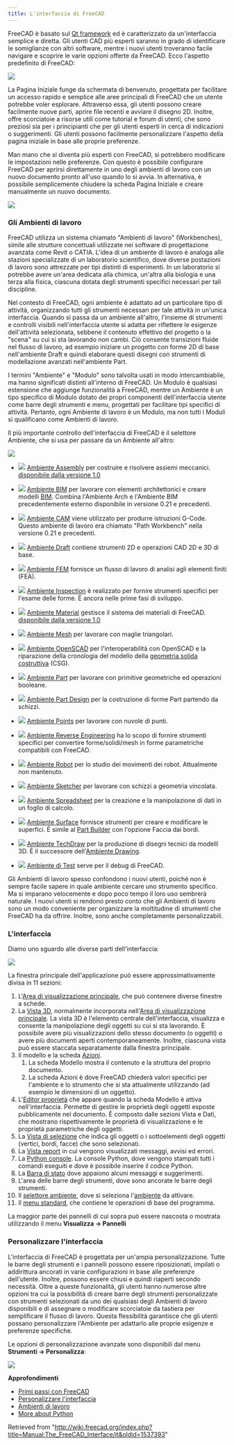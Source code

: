 ```yaml
---
title: L'interfaccia di FreeCAD
---
```


FreeCAD è basato sul [Qt framework](<https://en.wikipedia.org/wiki/Qt_(software)>) ed è caratterizzato da un'interfaccia semplice e diretta. Gli utenti CAD più esperti saranno in grado di identificare le somiglianze con altri software, mentre i nuovi utenti troveranno facile navigare e scoprire le varie opzioni offerte da FreeCAD. Ecco l'aspetto predefinito di FreeCAD:

![](/images/FreeCAD_022_Start.png)

La Pagina Iniziale funge da schermata di benvenuto, progettata per facilitare un accesso rapido e semplice alle aree principali di FreeCAD che un utente potrebbe voler esplorare. Attraverso essa, gli utenti possono creare facilmente nuove parti, aprire file recenti e avviare il disegno 2D. Inoltre, offre scorciatoie a risorse utili come tutorial e forum di utenti, che sono preziosi sia per i principianti che per gli utenti esperti in cerca di indicazioni o suggerimenti. Gli utenti possono facilmente personalizzare l'aspetto della pagina iniziale in base alle proprie preferenze.

Man mano che si diventa più esperti con FreeCAD, si potrebbero modificare le impostazioni nelle preferenze. Con questo è possibile configurare FreeCAD per aprirsi direttamente in uno degli ambienti di lavoro con un nuovo documento pronto all'uso quando lo si avvia. In alternativa, è possibile semplicemente chiudere la scheda Pagina Iniziale e creare manualmente un nuovo documento.

![](/images/FreeCAD_022_PartDesign.png)

### Gli Ambienti di lavoro

FreeCAD utilizza un sistema chiamato "Ambienti di lavoro" (Workbenches), simile alle strutture concettuali utilizzate nei software di progettazione avanzata come Revit o CATIA. L'idea di un ambiente di lavoro è analoga alle stazioni specializzate di un laboratorio scientifico, dove diverse postazioni di lavoro sono attrezzate per tipi distinti di esperimenti. In un laboratorio si potrebbe avere un'area dedicata alla chimica, un'altra alla biologia e una terza alla fisica, ciascuna dotata degli strumenti specifici necessari per tali discipline.

Nel contesto di FreeCAD, ogni ambiente è adattato ad un particolare tipo di attività, organizzando tutti gli strumenti necessari per tale attività in un'unica interfaccia. Quando si passa da un ambiente all'altro, l'insieme di strumenti e controlli visibili nell'interfaccia utente si adatta per riflettere le esigenze dell'attività selezionata, sebbene il contenuto effettivo del progetto o la "scena" su cui si sta lavorando non cambi. Ciò consente transizioni fluide nel flusso di lavoro, ad esempio iniziare un progetto con forme 2D di base nell'ambiente Draft e quindi elaborare questi disegni con strumenti di modellazione avanzati nell'ambiente Part.

I termini "Ambiente" e "Modulo" sono talvolta usati in modo intercambiabile, ma hanno significati distinti all'interno di FreeCAD. Un Modulo è qualsiasi estensione che aggiunge funzionalità a FreeCAD, mentre un Ambiente è un tipo specifico di Modulo dotato dei propri componenti dell'interfaccia utente come barre degli strumenti e menu, progettati per facilitare tipi specifici di attività. Pertanto, ogni Ambiente di lavoro è un Modulo, ma non tutti i Moduli si qualificano come Ambienti di lavoro.

Il più importante controllo dell'interfaccia di FreeCAD è il selettore Ambiente, che si usa per passare da un Ambiente all'altro:

![](/images/FreeCAD_WB.png)

- ![](/images/Workbench_Assembly.svg) [Ambiente Assembly](/Assembly_Workbench/it "Assembly Workbench/it") per costruire e risolvere assiemi meccanici. [disponibile dalla versione 1.0](/Release_notes_1.0/it "Release notes 1.0/it")

- ![](/images/Workbench_BIM.svg) [Ambiente BIM](/BIM_Workbench/it "BIM Workbench/it") per lavorare con elementi architettonici e creare modelli [BIM](https://en.wikipedia.org/wiki/Building_information_modeling). Combina l'Ambiente Arch e l'Ambiente BIM precedentemente esterno disponibile in versione 0.21 e precedenti.

- ![](/images/Workbench_CAM.svg) [Ambiente CAM](/CAM_Workbench/it "CAM Workbench/it") viene utilizzato per produrre istruzioni G-Code. Questo ambiente di lavoro era chiamato "Path Workbench" nella versione 0.21 e precedenti.

- ![](/images/Workbench_Draft.svg) [Ambiente Draft](/Draft_Workbench/it "Draft Workbench/it") contiene strumenti 2D e operazioni CAD 2D e 3D di base.

- ![](/images/Workbench_FEM.svg) [Ambiente FEM](/FEM_Workbench/it "FEM Workbench/it") fornisce un flusso di lavoro di analisi agli elementi finiti (FEA).

- ![](/images/Workbench_Inspection.svg) [Ambiente Inspection](/Inspection_Workbench/it "Inspection Workbench/it") è realizzato per fornire strumenti specifici per l'esame delle forme. È ancora nelle prime fasi di sviluppo.

- ![](/images/Workbench_Material.svg) [Ambiente Material](/Material_Workbench/it "Material Workbench/it") gestisce il sistema dei materiali di FreeCAD. [disponibile dalla versione 1.0](/Release_notes_1.0/it "Release notes 1.0/it")

- ![](/images/Workbench_Mesh.svg) [Ambiente Mesh](/Mesh_Workbench/it "Mesh Workbench/it") per lavorare con maglie triangolari.

- ![](/images/Workbench_OpenSCAD.svg) [Ambiente OpenSCAD](/OpenSCAD_Workbench/it "OpenSCAD Workbench/it") per l'interoperabilità con OpenSCAD e la riparazione della cronologia del modello della [geometria solida costruttiva](/Constructive_solid_geometry/it "Constructive solid geometry/it") (CSG).

- ![](/images/Workbench_Part.svg) [Ambiente Part](/Part_Workbench/it "Part Workbench/it") per lavorare con primitive geometriche ed operazioni booleane.

- ![](/images/Workbench_PartDesign.svg) [Ambiente Part Design](/PartDesign_Workbench/it "PartDesign Workbench/it") per la costruzione di forme Part partendo da schizzi.

- ![](/images/Workbench_Points.svg) [Ambiente Points](/Points_Workbench/it "Points Workbench/it") per lavorare con nuvole di punti.

- ![](/images/Workbench_Reverse_Engineering.svg) [Ambiente Reverse Engineering](/Reverse_Engineering_Workbench/it "Reverse Engineering Workbench/it") ha lo scopo di fornire strumenti specifici per convertire forme/solidi/mesh in forme parametriche compatibili con FreeCAD.

- ![](/images/Workbench_Robot.svg) [Ambiente Robot](/Robot_Workbench/it "Robot Workbench/it") per lo studio dei movimenti dei robot. Attualmente non mantenuto.

- ![](/images/Workbench_Sketcher.svg) [Ambiente Sketcher](/Sketcher_Workbench/it "Sketcher Workbench/it") per lavorare con schizzi a geometria vincolata.

- ![](/images/Workbench_Spreadsheet.svg) [Ambiente Spreadsheet](/Spreadsheet_Workbench/it "Spreadsheet Workbench/it") per la creazione e la manipolazione di dati in un foglio di calcolo.

- ![](/images/Workbench_Surface.svg) [Ambiente Surface](/Surface_Workbench/it "Surface Workbench/it") fornisce strumenti per creare e modificare le superfici. È simile al [Part Builder](/Part_Builder/it "Part Builder/it") con l'opzione Faccia dai bordi.

- ![](/images/Workbench_TechDraw.svg) [Ambiente TechDraw](/TechDraw_Workbench/it "TechDraw Workbench/it") per la produzione di disegni tecnici da modelli 3D. È il successore dell'[Ambiente Drawing](/Drawing_Workbench/it "Drawing Workbench/it").

- ![](/images/Workbench_Test.svg) [Ambiente di Test](/Testing/it "Testing/it") serve per il debug di FreeCAD.

Gli Ambienti di lavoro spesso confondono i nuovi utenti, poiché non è sempre facile sapere in quale ambiente cercare uno strumento specifico. Ma si imparano velocemente e dopo poco tempo il loro uso sembrerà naturale. I nuovi utenti si rendono presto conto che gli Ambienti di lavoro sono un modo conveniente per organizzare la moltitudine di strumenti che FreeCAD ha da offrire. Inoltre, sono anche completamente personalizzabili.

### L'interfaccia

Diamo uno sguardo alle diverse parti dell'interfaccia:

![](/images/FreeCAD_022_Interface.png)

La finestra principale dell'applicazione può essere approssimativamente divisa in 11 sezioni:

1. L'[Area di visualizzazione principale](/Main_view_area/it "Main view area/it"), che può contenere diverse finestre a schede.
2. La [Vista 3D](/3D_view/it "3D view/it"), normalmente incorporata nell'[Area di visualizzazione principale](/Main_view_area "Main view area"). La vista 3D è l'elemento centrale dell'interfaccia, visualizza e consente la manipolazione degli oggetti su cui si sta lavorando. È possibile avere più visualizzazioni dello stesso documento (o oggetti) o avere più documenti aperti contemporaneamente. Inoltre, ciascuna vista può essere staccata separatamente dalla finestra principale.
3. Il modello e la scheda [Azioni](/Task_panel/it "Task panel/it").
   1. La scheda Modello mostra il contenuto e la struttura del proprio documento.
   2. La scheda Azioni è dove FreeCAD chiederà valori specifici per l'ambiente e lo strumento che si sta attualmente utilizzando (ad esempio le dimensioni di un oggetto).
4. L'[Editor proprietà](/Property_editor/it "Property editor/it") che appare quando la scheda Modello è attiva nell'interfaccia. Permette di gestire le proprietà degli oggetti esposte pubblicamente nel documento. È composto dalle sezioni Vista e Dati, che mostrano rispettivamente le proprietà di visualizzazione e le proprietà parametriche degli oggetti.
5. La [Vista di selezione](/Selection_view/it "Selection view/it") che indica gli oggetti o i sottoelementi degli oggetti (vertici, bordi, facce) che sono selezionati.
6. La [Vista report](/Report_view/it "Report view/it") in cui vengono visualizzati messaggi, avvisi ed errori.
7. La [Python console](/Python_console/it "Python console/it"). La console Python, dove vengono stampati tutti i comandi eseguiti e dove è possibile inserire il codice Python.
8. La [Barra di stato](/Status_bar/it "Status bar/it") dove appaiono alcuni messaggi e suggerimenti.
9. L'area delle barre degli strumenti, dove sono ancorate le barre degli strumenti.
10. Il [selettore ambiente](/Std_Workbench/it "Std Workbench/it"), dove si seleziona l'[ambiente](/Workbenches/it "Workbenches/it") da attivare.
11. Il [menu standard](/Standard_Menu/it "Standard Menu/it"), che contiene le operazioni di base del programma.

La maggior parte dei pannelli di cui sopra può essere nascosta o mostrata utilizzando il menu **Visualizza → Pannelli**

### Personalizzare l'interfaccia

L'interfaccia di FreeCAD è progettata per un'ampia personalizzazione. Tutte le barre degli strumenti e i pannelli possono essere riposizionati, impilati o addirittura ancorati in varie configurazioni in base alle preferenze dell'utente. Inoltre, possono essere chiusi e quindi riaperti secondo necessità. Oltre a queste funzionalità, gli utenti hanno numerose altre opzioni tra cui la possibilità di creare barre degli strumenti personalizzate con strumenti selezionati da uno dei qualsiasi degli Ambienti di lavoro disponibili e di assegnare o modificare scorciatoie da tastiera per semplificare il flusso di lavoro. Questa flessibilità garantisce che gli utenti possano personalizzare l'Ambiente per adattarlo alle proprie esigenze e preferenze specifiche.

Le opzioni di personalizzazione avanzate sono disponibili dal menu **Strumenti → Personalizza**:

![](/images/FreeCAD_022_Customization.png)

**Approfondimenti**

- [Primi passi con FreeCAD](/Getting_started/it "Getting started/it")
- [Personalizzare l'interfaccia](/Interface_Customization/it "Interface Customization/it")
- [Ambienti di lavoro](/Workbenches/it "Workbenches/it")
- [More about Python](https://www.python.org)

Retrieved from "<http://wiki.freecad.org/index.php?title=Manual:The_FreeCAD_Interface/it&oldid=1537393>"
